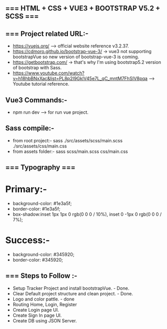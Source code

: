 ## === HTML + CSS + VUE3 + BOOTSTRAP V5.2 + SCSS === ##
## === Project related URL:-
- https://vuejs.org/ --> official website reference v3.2.37.
- https://cdmoro.github.io/bootstrap-vue-3/ -> vue3 not supporting bootstrapVue so new version of bootstrap-vue-3 is coming.
- https://getbootstrap.com/ -> that's why I'm using bootstrap5.2 version of bootstrap with Sass.
- https://www.youtube.com/watch?v=h18hbBNxXac&list=PL8p2I9GklV45e7L_qC_mntM7FhSIV8pqa --> Youtube tutorial reference.
## Vue3 Commands:- 
- npm run dev --> for run vue project.
## Sass compile:- 
- from root project:-  sass ./src/assets/scss/main.scss ./src/assets/css/main.css
- from assets folder:- sass scss/main.scss css/main.css 

## === Typography === ##
# Primary:- 
- background-color: #1e3a5f;
- border-color: #1e3a5f;
- box-shadow:inset 1px 1px 0 rgb(0 0 0 / 10%), inset 0 -1px 0 rgb(0 0 0 / 7%);
# Success:- 
- background-color: #345920;
- border-color: #345920;
## === Steps to Follow :-
- Setup Tracker Project and install bootstrapVue. - Done.
- Clear Default project structure and clean project. - Done.
- Logo and color pattle. - done
- Routing Home, Login, Register
- Create Login page UI.
- Create Sign In page UI.
- Create DB using JSON Server.


